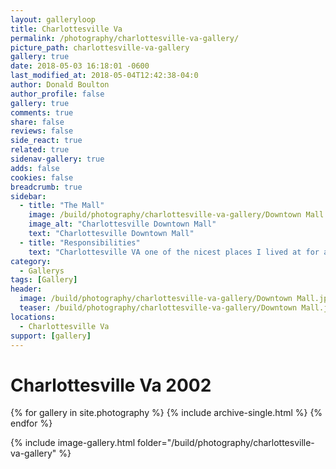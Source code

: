 ```yaml
---
layout: galleryloop
title: Charlottesville Va
permalink: /photography/charlottesville-va-gallery/
picture_path: charlottesville-va-gallery
gallery: true
date: 2018-05-03 16:18:01 -0600
last_modified_at: 2018-05-04T12:42:38-04:0
author: Donald Boulton
author_profile: false
gallery: true
comments: true
share: false
reviews: false
side_react: true
related: true
sidenav-gallery: true
adds: false
cookies: false
breadcrumb: true
sidebar:
  - title: "The Mall"
    image: /build/photography/charlottesville-va-gallery/Downtown Mall.jpg
    image_alt: "Charlottesville Downtown Mall"
    text: "Charlottesville Downtown Mall"
  - title: "Responsibilities"
    text: "Charlottesville VA one of the nicest places I lived at for about 2 months in 2002, while on the way to Washington DC."
category:
  - Gallerys
tags: [Gallery]
header:
  image: /build/photography/charlottesville-va-gallery/Downtown Mall.jpg
  teaser: /build/photography/charlottesville-va-gallery/Downtown Mall.jpg
locations:
  - Charlottesville Va
support: [gallery]
---
```


# Charlottesville Va 2002

{% for gallery in site.photography %}
  {% include archive-single.html %}
{% endfor %}

{% include image-gallery.html folder="/build/photography/charlottesville-va-gallery" %}
